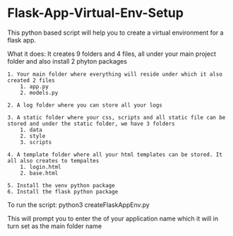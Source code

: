 # Flask-App-Virtual-Env-Setup

This python based script will help you to create a virtual environment for a flask app.

What it does:
It creates 9 folders and 4 files, all under your main project folder and also install 2 phyton packages

    1. Your main folder where everything will reside under which it also created 2 files
        1. app.py
        2. models.py

    2. A log folder where you can store all your logs

    3. A static folder where your css, scripts and all static file can be stored and under the static folder, we have 3 folders 
        1. data
        2. style
        3. scripts

    4. A template folder where all your html templates can be stored. It all also creates to tempaltes 
        1. login.html
        2. base.html

    5. Install the venv python package
    6. Install the flask python package

To run the script:
python3 createFlaskAppEnv.py

This will prompt you to enter the of your application name which it will in turn set as the main folder name
    
